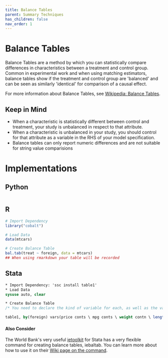 ```yaml
---
title: Balance Tables
parent: Summary Techniques
has_children: false
nav_order: 1
---
```


# Balance Tables

Balance Tables are a method by which you can statistically compare differences in characteristics between a treatment and control group. Common in experimental work and when using matching estimators, balance tables show if the treatment and control group are 'balanced' and can be seen as similarly 'identical' for comparison of a causal effect. 

For more information about Balance Tables, see [Wikipedia: Balance Tables]().

## Keep in Mind

- When a characteristic is statistically different between control and treatment, your study is unbalanced in respect to that attribute.
- When a characteristic is unbalanced in your study, you should control for that attribute as a variable in the RHS of your model specification.
- Balance tables can only report numeric differences and are not suitable for string value comparisions


# Implementations

## Python

```python

```

## R

```r
# Import Dependency
library("cobalt")

# Load Data
data(mtcars)

# Create Balance Table
bal.tab(treat ~ foreign, data = mtcars)
## When using rmarkdown your table will be recorded
```

## Stata

```stata
* Import Dependency: 'ssc install table1' 
* Load Data
sysuse auto, clear

* Create Balance Table
/* You need to declare the kind of variable for each, as well as the variable by which you define treatment and control. Adding test gives the statistical difference between the two groups. The ending saves your output as an .xls file */

table1, by(foreign) vars(price conts \ mpg conts \ weight contn \ length conts) test saving(`output_dir'\\bal_tab.xls, replace)
```
#### Also Consider
The World Bank's very useful [ietoolkit](https://blogs.worldbank.org/impactevaluations/ie-analytics-introducing-ietoolkit) for Stata has a very flexible command for creating balance tables, iebaltab. You can learn more about how to use it on their [Wiki page on the command](https://dimewiki.worldbank.org/wiki/Iebaltab).